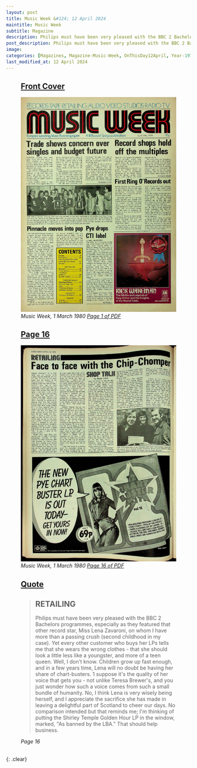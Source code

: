 ```yaml
---
layout: post
title: Music Week &#124; 12 April 2024
maintitle: Music Week
subtitle: Magazine
description: Philips must have been very pleased with the BBC 2 Bachelors programmes, especially as they featured that other record star, Miss Lena Zavaroni...
post_description: Philips must have been very pleased with the BBC 2 Bachelors programmes, especially as they featured that other record star, Miss Lena Zavaroni...
image: 
categories: [Magazines, Magazine-Music-Week, OnThisDay12April, Year-1975]
last_modified_at: 12 April 2024
---
```


<figure class="fig1">
<h2 id="infobox1"><a href="#infobox1">Front Cover</a></h2>
<a href="/assets/images/magazines/music-week/1975-04-11-01-music-week.png"><img src="/assets/images/magazines/music-week/1975-04-11-01-music-week.png" class="full-width zoom-in" /></a>
<cite>Music Week, 1 March 1980 <a class="external-link" href="https://worldradiohistory.com/UK/Music-Week/1975/Music-Week-1975-04-12.pdf">Page 1 of PDF</a></cite>
</figure>

<figure class="fig2">
<h2 id="infobox2"><a href="#infobox2">Page 16</a></h2>
<a href="/assets/images/magazines/music-week/1975-04-11-16-music-week.png"><img src="/assets/images/magazines/music-week/1975-04-11-16-music-week.png" class="full-width zoom-in" /></a>
<cite>Music Week, 1 March 1980 <a class="external-link" href="https://worldradiohistory.com/UK/Music-Week/1975/Music-Week-1975-04-12.pdf#page=16">Page 16 of PDF</a></cite>
</figure>

<figure class="fig3">
<h2 id="infobox3"><a href="#infobox3">Quote</a></h2>
<blockquote>
<p><h2>RETAILING</h2></p>
<p>Philips must have been very pleased with the BBC 2 Bachelors programmes, especially as they featured that other record star, Miss Lena Zavaroni, on whom I have more than a passing crush (second childhood in my case). Yet every other customer who buys her LPs tells me that she wears the wrong clothes - that she should look a little less like a youngster, and more of a teen queen. Well, I don't know. Children grow up fast enough, and in a few years time, Lena will no doubt be having her share of chart-busters. 1 suppose it's the quality of her voice that gets you - not unlike Teresa Brewer's, and you just wonder how such a voice comes from such a small bundle of humanity. No, I think Lena is very wisely being herself, and I appreciate the sacrifice she has made in leaving a delightful part of Scotland to cheer our days. No comparison intended but that reminds me; I'm thinking of putting the Shirley Temple Golden Hour LP in the window, marked, "As banned by the LBA." That should help business.</p>
</blockquote>
<cite>Page 16</cite>
</figure>

<br />{: .clear}

